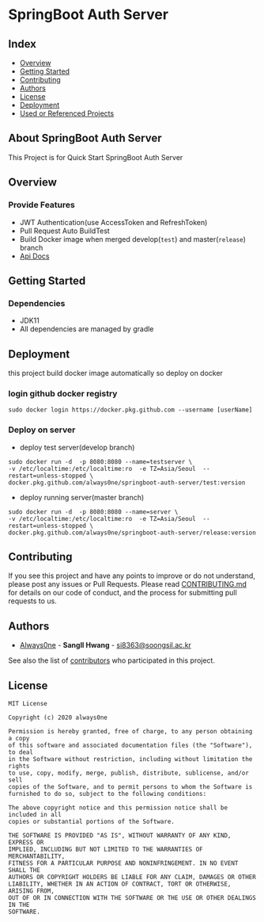# SpringBoot Auth Server
## Index
  - [Overview](#overview) 
  - [Getting Started](#getting-started)
  - [Contributing](#contributing)
  - [Authors](#authors)
  - [License](#license)
  - [Deployment](#deployment)
  - [Used or Referenced Projects](Used-or-Referenced-Projects)
## About SpringBoot Auth Server
This Project is for Quick Start SpringBoot Auth Server

## Overview
### Provide Features
- JWT Authentication(use AccessToken and RefreshToken)
- Pull Request Auto BuildTest
- Build Docker image when merged develop(`test`) and master(`release`) branch
- [Api Docs](https://always0ne.github.io/springboot-auth-server/ApiDocs.html)  

## Getting Started
### Dependencies
- JDK11
- All dependencies are managed by gradle
## Deployment
this project build docker image automatically so deploy on docker
### login github docker registry
    sudo docker login https://docker.pkg.github.com --username [userName]
### Deploy on server
- deploy test server(develop branch)
```shell script
sudo docker run -d  -p 8080:8080 --name=testserver \
-v /etc/localtime:/etc/localtime:ro  -e TZ=Asia/Seoul  --restart=unless-stopped \
docker.pkg.github.com/always0ne/springboot-auth-server/test:version
```
- deploy running server(master branch)
```shell script
sudo docker run -d  -p 8080:8080 --name=server \
-v /etc/localtime:/etc/localtime:ro  -e TZ=Asia/Seoul  --restart=unless-stopped \
docker.pkg.github.com/always0ne/springboot-auth-server/release:version
```
## Contributing

If you see this project and have any points to improve or do not understand, please post any issues or Pull Requests.
Please read [CONTRIBUTING.md](CONTRIBUTING.md) for details on our code
of conduct, and the process for submitting pull requests to us.

## Authors
  - [Always0ne](https://github.com/Always0ne) - **SangIl Hwang** - <si8363@soongsil.ac.kr>

See also the list of [contributors](https://github.com/always0ne/springboot-auth-server/contributors)
who participated in this project.

## License
```
MIT License

Copyright (c) 2020 always0ne

Permission is hereby granted, free of charge, to any person obtaining a copy
of this software and associated documentation files (the "Software"), to deal
in the Software without restriction, including without limitation the rights
to use, copy, modify, merge, publish, distribute, sublicense, and/or sell
copies of the Software, and to permit persons to whom the Software is
furnished to do so, subject to the following conditions:

The above copyright notice and this permission notice shall be included in all
copies or substantial portions of the Software.

THE SOFTWARE IS PROVIDED "AS IS", WITHOUT WARRANTY OF ANY KIND, EXPRESS OR
IMPLIED, INCLUDING BUT NOT LIMITED TO THE WARRANTIES OF MERCHANTABILITY,
FITNESS FOR A PARTICULAR PURPOSE AND NONINFRINGEMENT. IN NO EVENT SHALL THE
AUTHORS OR COPYRIGHT HOLDERS BE LIABLE FOR ANY CLAIM, DAMAGES OR OTHER
LIABILITY, WHETHER IN AN ACTION OF CONTRACT, TORT OR OTHERWISE, ARISING FROM,
OUT OF OR IN CONNECTION WITH THE SOFTWARE OR THE USE OR OTHER DEALINGS IN THE
SOFTWARE.
```